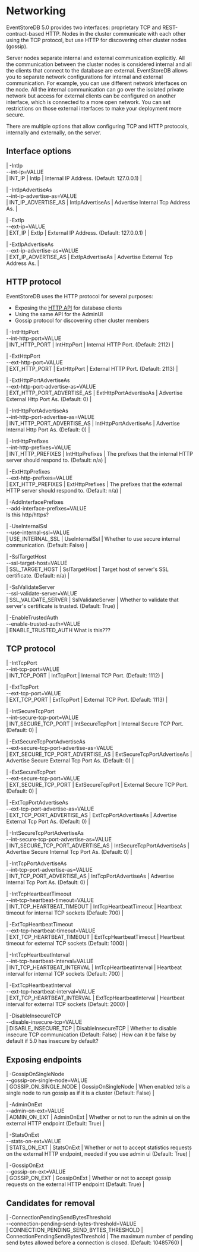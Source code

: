 # Networking

EventStoreDB 5.0 provides two interfaces: proprietary TCP and REST-contract-based HTTP. Nodes in the cluster communicate with each other using the TCP protocol, but use HTTP for discovering other cluster nodes (gossip).

Server nodes separate internal and external communication explicitly. All the communication between the cluster nodes is considered internal and all the clients that connect to the database are external. EventStoreDB allows you to separate network configurations for internal and external communication. For example, you can use different network interfaces on the node. All the internal communication can go over the isolated private network but access for external clients can be configured on another interface, which is connected to a more open network. You can set restrictions on those external interfaces to make your deployment more secure.

There are multiple options that allow configuring TCP and HTTP protocols, internally and externally, on the server.

## Interface options

| -IntIp<br/>--int-ip=VALUE<br/> | INT_IP | IntIp | Internal IP Address. (Default: 127.0.0.1) |

| -IntIpAdvertiseAs<br/>--int-ip-advertise-as=VALUE<br/> | INT_IP_ADVERTISE_AS | IntIpAdvertiseAs | Advertise Internal Tcp Address As. |

| -ExtIp<br/>--ext-ip=VALUE<br/> | EXT_IP | ExtIp | External IP Address. (Default: 127.0.0.1) |

| -ExtIpAdvertiseAs<br/>--ext-ip-advertise-as=VALUE<br/> | EXT_IP_ADVERTISE_AS | ExtIpAdvertiseAs | Advertise External Tcp Address As. |

## HTTP protocol

EventStoreDB uses the HTTP protocol for several purposes:

- Exposing the [HTTP API](../../http-api) for database clients
- Using the same API for the AdminUI
- Gossip protocol for discovering other cluster members

| -IntHttpPort<br/>--int-http-port=VALUE<br/> | INT_HTTP_PORT | IntHttpPort | Internal HTTP Port. (Default: 2112) |

| -ExtHttpPort<br/>--ext-http-port=VALUE<br/> | EXT_HTTP_PORT | ExtHttpPort | External HTTP Port. (Default: 2113) |

| -ExtHttpPortAdvertiseAs<br/>--ext-http-port-advertise-as=VALUE<br/> | EXT_HTTP_PORT_ADVERTISE_AS | ExtHttpPortAdvertiseAs | Advertise External Http Port As. (Default: 0) |

| -IntHttpPortAdvertiseAs<br/>--int-http-port-advertise-as=VALUE<br/> | INT_HTTP_PORT_ADVERTISE_AS | IntHttpPortAdvertiseAs | Advertise Internal Http Port As. (Default: 0) |

| -IntHttpPrefixes<br/>--int-http-prefixes=VALUE<br/> | INT_HTTP_PREFIXES | IntHttpPrefixes | The prefixes that the internal HTTP server should respond to. (Default: n/a) |

| -ExtHttpPrefixes<br/>--ext-http-prefixes=VALUE<br/> | EXT_HTTP_PREFIXES | ExtHttpPrefixes | The prefixes that the external HTTP server should respond to. (Default: n/a) |

| -AddInterfacePrefixes<br/>--add-interface-prefixes=VALUE<br/> 
Is this http/https?

| -UseInternalSsl<br/>--use-internal-ssl=VALUE<br/> | USE_INTERNAL_SSL | UseInternalSsl | Whether to use secure internal communication. (Default: False) |

| -SslTargetHost<br/>--ssl-target-host=VALUE<br/> | SSL_TARGET_HOST | SslTargetHost | Target host of server's SSL certificate. (Default: n/a) |

| -SslValidateServer<br/>--ssl-validate-server=VALUE<br/> | SSL_VALIDATE_SERVER | SslValidateServer | Whether to validate that server's certificate is trusted. (Default: True) |

| -EnableTrustedAuth<br/>--enable-trusted-auth=VALUE<br/> | ENABLE_TRUSTED_AUTH 
What is this???

## TCP protocol

| -IntTcpPort<br/>--int-tcp-port=VALUE<br/> | INT_TCP_PORT | IntTcpPort | Internal TCP Port. (Default: 1112) |

| -ExtTcpPort<br/>--ext-tcp-port=VALUE<br/> | EXT_TCP_PORT | ExtTcpPort | External TCP Port. (Default: 1113) |

| -IntSecureTcpPort<br/>--int-secure-tcp-port=VALUE<br/> | INT_SECURE_TCP_PORT | IntSecureTcpPort | Internal Secure TCP Port. (Default: 0) |

| -ExtSecureTcpPortAdvertiseAs<br/>--ext-secure-tcp-port-advertise-as=VALUE<br/> | EXT_SECURE_TCP_PORT_ADVERTISE_AS | ExtSecureTcpPortAdvertiseAs | Advertise Secure External Tcp Port As. (Default: 0) |

| -ExtSecureTcpPort<br/>--ext-secure-tcp-port=VALUE<br/> | EXT_SECURE_TCP_PORT | ExtSecureTcpPort | External Secure TCP Port. (Default: 0) |

| -ExtTcpPortAdvertiseAs<br/>--ext-tcp-port-advertise-as=VALUE<br/> | EXT_TCP_PORT_ADVERTISE_AS | ExtTcpPortAdvertiseAs | Advertise External Tcp Port As. (Default: 0) |

| -IntSecureTcpPortAdvertiseAs<br/>--int-secure-tcp-port-advertise-as=VALUE<br/> | INT_SECURE_TCP_PORT_ADVERTISE_AS | IntSecureTcpPortAdvertiseAs | Advertise Secure Internal Tcp Port As. (Default: 0) |

| -IntTcpPortAdvertiseAs<br/>--int-tcp-port-advertise-as=VALUE<br/> | INT_TCP_PORT_ADVERTISE_AS | IntTcpPortAdvertiseAs | Advertise Internal Tcp Port As. (Default: 0) |

| -IntTcpHeartbeatTimeout<br/>--int-tcp-heartbeat-timeout=VALUE<br/> | INT_TCP_HEARTBEAT_TIMEOUT | IntTcpHeartbeatTimeout | Heartbeat timeout for internal TCP sockets (Default: 700) |

| -ExtTcpHeartbeatTimeout<br/>--ext-tcp-heartbeat-timeout=VALUE<br/> | EXT_TCP_HEARTBEAT_TIMEOUT | ExtTcpHeartbeatTimeout | Heartbeat timeout for external TCP sockets (Default: 1000) |

| -IntTcpHeartbeatInterval<br/>--int-tcp-heartbeat-interval=VALUE<br/> | INT_TCP_HEARTBEAT_INTERVAL | IntTcpHeartbeatInterval     | Heartbeat interval for internal TCP sockets (Default: 700) |

| -ExtTcpHeartbeatInterval<br/>--ext-tcp-heartbeat-interval=VALUE<br/> | EXT_TCP_HEARTBEAT_INTERVAL | ExtTcpHeartbeatInterval | Heartbeat interval for external TCP sockets (Default: 2000) |

| -DisableInsecureTCP<br/>--disable-insecure-tcp=VALUE<br/> | DISABLE_INSECURE_TCP | DisableInsecureTCP | Whether to disable insecure TCP communication (Default: False) |
How can it be false by default if 5.0 has insecure by default?

## Exposing endpoints

| -GossipOnSingleNode<br/>--gossip-on-single-node=VALUE<br/> | GOSSIP_ON_SINGLE_NODE | GossipOnSingleNode | When enabled tells a single node to run gossip as if it is a cluster (Default: False) |

| -AdminOnExt<br/>--admin-on-ext=VALUE<br/> | ADMIN_ON_EXT | AdminOnExt | Whether or not to run the admin ui on the external HTTP endpoint (Default: True) |

| -StatsOnExt<br/>--stats-on-ext=VALUE<br/> | STATS_ON_EXT | StatsOnExt | Whether or not to accept statistics requests on the external HTTP endpoint, needed if you use admin ui (Default: True) |

| -GossipOnExt<br/>--gossip-on-ext=VALUE<br/> | GOSSIP_ON_EXT | GossipOnExt | Whether or not to accept gossip requests on the external HTTP endpoint (Default: True) |

## Candidates for removal

| -ConnectionPendingSendBytesThreshold<br/>--connection-pending-send-bytes-threshold=VALUE<br/> | CONNECTION_PENDING_SEND_BYTES_THRESHOLD | ConnectionPendingSendBytesThreshold | The maximum number of pending send bytes allowed before a connection is closed. (Default: 10485760) |

